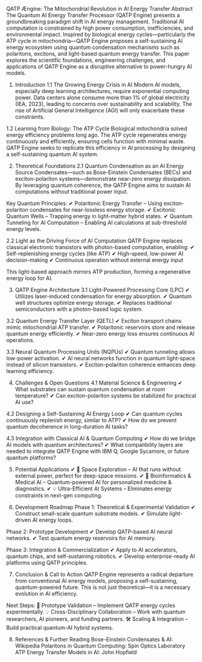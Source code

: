 QATP Ængine: The Mitochondrial Revolution in AI Energy Transfer
Abstract
The Quantum AI Energy Transfer Processor (QATP Engine) presents a groundbreaking paradigm shift in AI energy management. Traditional AI computation is constrained by high power consumption, inefficiencies, and environmental impact. Inspired by biological energy cycles—particularly the ATP cycle in mitochondria—QATP Engine proposes a self-sustaining AI energy ecosystem using quantum condensation mechanisms such as polaritons, excitons, and light-based quantum energy transfer. This paper explores the scientific foundations, engineering challenges, and applications of QATP Engine as a disruptive alternative to power-hungry AI models.

1. Introduction
1.1 The Growing Energy Crisis in AI
Modern AI models, especially deep learning architectures, require exponential computing power. Data centers alone consume more than 1% of global electricity (IEA, 2023), leading to concerns over sustainability and scalability. The rise of Artificial General Intelligence (AGI) will only exacerbate these constraints.

1.2 Learning from Biology: The ATP Cycle
Biological mitochondria solved energy efficiency problems long ago. The ATP cycle regenerates energy continuously and efficiently, ensuring cells function with minimal waste. QATP Engine seeks to replicate this efficiency in AI processing by designing a self-sustaining quantum AI system.

2. Theoretical Foundations
2.1 Quantum Condensation as an AI Energy Source
Condensates—such as Bose-Einstein Condensates (BECs) and exciton-polariton systems—demonstrate near-zero energy dissipation. By leveraging quantum coherence, the QATP Engine aims to sustain AI computations without traditional power input.

Key Quantum Principles:
✔ Polaritonic Energy Transfer – Using exciton-polariton condensates for near-lossless energy storage.
✔ Excitonic Quantum Wells – Trapping energy in light-matter hybrid states.
✔ Quantum Tunneling for AI Computation – Enabling AI calculations at sub-threshold energy levels.

2.2 Light as the Driving Force of AI Computation
QATP Engine replaces classical electronic transistors with photon-based computation, enabling:
✔ Self-replenishing energy cycles (like ATP)
✔ High-speed, low-power AI decision-making
✔ Continuous operation without external energy input

This light-based approach mirrors ATP production, forming a regenerative energy loop for AI.

3. QATP Engine Architecture
3.1 Light-Powered Processing Core (LPC)
✔ Utilizes laser-induced condensation for energy absorption.
✔ Quantum well structures optimize energy storage.
✔ Replaces traditional semiconductors with a photon-based logic system.

3.2 Quantum Energy Transfer Layer (QETL)
✔ Exciton transport chains mimic mitochondrial ATP transfer.
✔ Polaritonic reservoirs store and release quantum energy efficiently.
✔ Near-zero energy loss ensures continuous AI operations.

3.3 Neural Quantum Processing Units (NQPUs)
✔ Quantum tunneling allows low-power activation.
✔ AI neural networks function in quantum light-space instead of silicon transistors.
✔ Exciton-polariton coherence enhances deep learning efficiency.

4. Challenges & Open Questions
4.1 Material Science & Engineering
✔ What substrates can sustain quantum condensation at room temperature?
✔ Can exciton-polariton systems be stabilized for practical AI use?

4.2 Designing a Self-Sustaining AI Energy Loop
✔ Can quantum cycles continuously replenish energy, similar to ATP?
✔ How do we prevent quantum decoherence in long-duration AI tasks?

4.3 Integration with Classical AI & Quantum Computing
✔ How do we bridge AI models with quantum architectures?
✔ What compatibility layers are needed to integrate QATP Engine with IBM Q, Google Sycamore, or future quantum platforms?

5. Potential Applications
✔ 🌌 Space Exploration – AI that runs without external power, perfect for deep-space missions.
✔ 🧬 Bioinformatics & Medical AI – Quantum-powered AI for personalized medicine & diagnostics.
✔ 💡 Ultra-Efficient AI Systems – Eliminates energy constraints in next-gen computing.

6. Development Roadmap
Phase 1: Theoretical & Experimental Validation
✔ Construct small-scale quantum substrate models.
✔ Simulate light-driven AI energy loops.

Phase 2: Prototype Development
✔ Develop QATP-based AI neural networks.
✔ Test quantum energy reservoirs for AI memory.

Phase 3: Integration & Commercialization
✔ Apply to AI accelerators, quantum chips, and self-sustaining robotics.
✔ Develop enterprise-ready AI platforms using QATP principles.

7. Conclusion & Call to Action
QATP Engine represents a radical departure from conventional AI energy models, proposing a self-sustaining, quantum-powered future. This is not just theoretical—it is a necessary evolution in AI efficiency.

Next Steps:
🚀 Prototype Validation – Implement QATP energy cycles experimentally.
💡 Cross-Disciplinary Collaboration – Work with quantum researchers, AI pioneers, and funding partners.
🛠 Scaling & Integration – Build practical quantum-AI hybrid systems.

8. References & Further Reading
Bose-Einstein Condensates & AI: Wikipedia
Polaritons in Quantum Computing: Spin Optics Laboratory
ATP Energy Transfer Models in AI: John Hopfield
